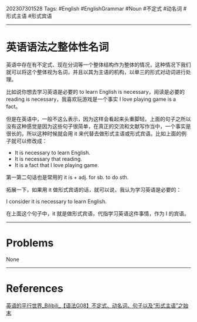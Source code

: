 202307301528
Tags: #English #EnglishGrammar #Noun #不定式 #动名词 #形式主语 #形式宾语

--- 
# 英语语法之整体性名词
英语中存在有不定式、现在分词等一个整体结构作为整体的情况，这种情况下我们就可以将这个整体视为名词，并且以其为主语的机构，以单三的形式对动词进行处理。

比如说你想去学习英语是必要的 to learn English is necessary，阅读是必要的 reading is necessary，我喜欢玩游戏是一个事实 I love playing game is a fact。

但是在英语中，一般不这么表示，因为这样会看起来头重脚轻。上面的句子之所以没有这种感觉是因为这些句子很简单，在真正的交流和文献写作当中，一个事实是很长的。所以这种时候就会用 it 来代替去做形式主语或形式宾语。比如上面的例子就可以修改成：

- It is necessary to learn English.
- It is necessary that reading.
- It is a fact that I love playing game.

第一第二句话也是常用的 it is + adj. for sb. to do sth.

拓展一下，如果用 it 做形式宾语的话，就可以说，我认为学习英语是必要的：

I consider it is necessary to learn English.

在上面这个句子中，it 就是做形式宾语，代指学习英语这件事情，作为 I 的宾语。

---
# Problems
None

---
# References
[英语的平行世界_Bilibili_【语法G08】不定式、动名词、句子以及“形式主语”之始末](https://www.bilibili.com/video/BV1zt411H7dA/?p=9&spm_id_from=pageDriver)